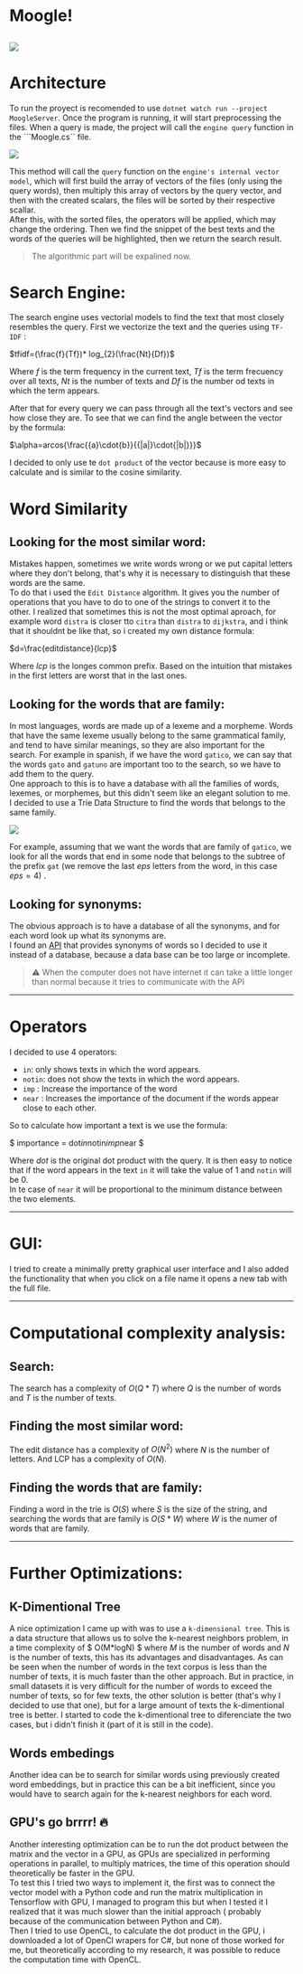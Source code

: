 # Moogle!

![](moogle.png)
---

# Architecture 
To run the proyect is recomended to use ```dotnet watch run --project MoogleServer```. Once the program is running, it will start preprocessing the files. When a query is made, the project will call the ```engine query``` function in the ```Moogle.cs``  file.
    
![](arch.png)  

This method will call the ```query``` function on the ```engine's internal vector model```, which will first build the array of vectors of the files (only using the query words), then multiply this array of vectors by the query vector, and then with the created scalars, the files will be sorted by their respective scallar.  
After this, with the sorted files, the operators will be applied, which may change the ordering. Then we find the snippet of the best texts and the words of the queries will be highlighted, then we return the search result.
>The algorithmic part will be expalined now.


# Search Engine:
The search engine uses vectorial models to find the text that most closely resembles the query. First we vectorize the text and the queries using `TF-IDF` :
  
$tfidf=(\frac{f}{Tf})* log_{2}(\frac{Nt}{Df})$  

Where $f$ is the term frequency in the current text, $Tf$ is the term frecuency over all texts, $Nt$ is the number of texts and $Df$ is the number od texts in which the term appears.

After that for every query we can pass through all the text's vectors and see how close they are. To see that we can find the angle between the vector by the formula:

$\alpha=arcos{\frac{{a}\cdot{b}}{{|a|}\cdot{|b|}}}$ 

I decided to only use te `dot product` of the vector because is more easy to calculate and is similar to the cosine similarity.

  

# Word Similarity
## Looking for the most similar word:
Mistakes happen, sometimes we write words wrong or we put capital letters where they don't belong, that's why it is necessary to distinguish that these words are the same.  
To do that i used the `Edit Distance` algorithm. It gives you the number of operations that you have to do to one of the strings to convert it to the other. I realized that sometimes this is not the most optimal aproach, for example word `distra` is closer tto `citra` than `distra` to `dijkstra`, and i think that it shouldnt be like that, so i created my own distance formula:    

$d=\frac{editdistance}{lcp}$     

Where $lcp$ is the longes common prefix. Based on the intuition that mistakes in the first letters are worst that in the last ones.


## Looking for the words that are family:
In most languages, words are made up of a lexeme and a morpheme. Words that have the same lexeme usually belong to the same grammatical family, and tend to have similar meanings, so they are also important for the search.
For example in spanish, if we have the word `gatico`, we can say that the words `gato` and `gatuno`  are important too to the search, so we have to add them to the query.  
One approach to this is to have a database with all the families of words, lexemes, or morphemes, but this didn't seem like an elegant solution to me.
I decided to use a Trie Data Structure to find the words that belongs to the same family.  
  
![](trie.png)
  
  
For example, assuming that we want the words that are family of `gatico`, we look for all the words that end in some node that belongs to the subtree of the prefix `gat` (we remove the last $eps$ letters from the word, in this case $eps=4$) .


## Looking for synonyms:
The obvious approach is to have a database of all the synonyms, and for each word look up what its synonyms are.  
I found an [API](http://sesat.fdi.ucm.es:8080/Web/sinonimos.html) that provides synonyms of words so I decided to use it instead of a database, because a data base can be too large or incomplete.



> ⚠️ When the computer does not have internet it can take a little longer than normal because it tries to communicate with the API

---
# Operators

I decided to use 4 operators:
- `in`: only shows texts in which the word appears.
- `notin`: does not show the texts in which the word appears.
- `imp` : Increase the importance of the word
- `near` : Increases the importance of the document if the words appear close to each other.

So to calculate how important a text is we use the formula:

$ importance = dot*in*notin*imp*near $

Where $dot$ is the original dot product with the query.
It is then easy to notice that if the word appears in the text `in` it will take the value of 1 and `notin` will be 0.  
In te case of `near` it will be proportional to the minimum distance between the two elements.


---
# GUI:  
I tried to create a minimally pretty graphical user interface and I also added the functionality that when you click on a file name it opens a new tab with the full file.

---
# Computational complexity analysis:
## Search:
The search has a complexity of $O(Q*T)$ where $Q$ is the number of words and $T$ is the number of texts.
## Finding the most similar word:
The edit distance has a complexity of $O(N^2)$ where $N$ is the number of letters. And LCP has a complexity of $O(N)$. 
## Finding the words that are family:
Finding a word in the trie is $O(S)$ where $S$ is the size of the string, and searching the words that are family is $O(S*W)$ where $W$ is the numer of words that are family.

---
# Further Optimizations:
## K-Dimentional Tree
A nice optimization I came up with was to use a ```k-dimensional tree```. This is a data structure that allows us to solve the k-nearest neighbors problem, in a time complexity of $ O(M*logN) $ where $M$ is the number of words and $N$ is the number of texts, this has its advantages and disadvantages. As can be seen when the number of words in the text corpus is less than the number of texts, it is much faster than the other approach. But in practice, in small datasets it is very difficult for the number of words to exceed the number of texts, so for few texts, the other solution is better (that's why I decided to use that one), but for a large amount of texts the k-dimentional tree is better. I started to code the k-dimentional tree to diferenciate the two cases, but i didn't finish it (part of it is still in the code).

## Words embedings
Another idea can be to search for similar words using previously created word embeddings, but in practice this can be a bit inefficient, since you would have to search again for the k-nearest neighbors for each word.
## GPU's go brrrr! 🔥
Another interesting optimization can be to run the dot product between the matrix and the vector in a GPU, as GPUs are specialized in performing operations in parallel, to multiply matrices, the time of this operation should theoretically be faster in the GPU.  
To test this I tried two ways to implement it, the first was to connect the vector model with a Python code and run the matrix multiplication in Tensorflow with GPU, I managed to program this but when I tested it I realized that it was much slower than the initial approach ( probably because of the communication between Python and C#).   
Then I tried to use OpenCL, to calculate the dot product in the GPU, i downloaded a lot of OpenCl wrapers for C#, but none of those worked for me, but theoretically according to my research, it was possible to reduce the computation time with OpenCL.
